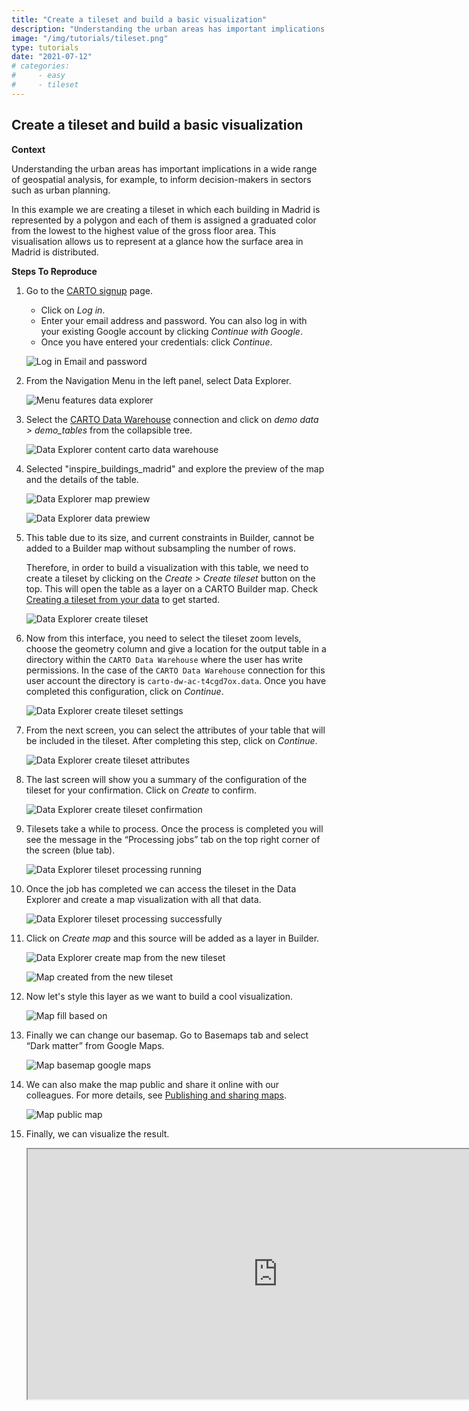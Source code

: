 ```yaml
---
title: "Create a tileset and build a basic visualization"
description: "Understanding the urban areas has important implications in a wide range of geospatial analysis, for example, to inform decision-makers in sectors such as urban planning. In this example we are creating a tileset in which each building in Madrid is represented by a polygon and each of them is assigned a graduated color from the lowest to the highest value of the gross floor area. This visualisation allows us to represent at a glance how the surface area in Madrid is distributed." 
image: "/img/tutorials/tileset.png"
type: tutorials
date: "2021-07-12"
# categories:
#     - easy
#     - tileset
---
```

## Create a tileset and build a basic visualization

**Context**

Understanding the urban areas has important implications in a wide range of geospatial analysis, for example, to inform decision-makers in sectors such as urban planning.

<!-- This dataset is provided by Inspire, and it requires a tileset to be visualized entirely due to their size. -->

In this example we are creating a tileset in which each building in Madrid is represented by a polygon and each of them is assigned a graduated color from the lowest to the highest value of the gross floor area. This visualisation allows us to represent at a glance how the surface area in Madrid is distributed.

**Steps To Reproduce**

1. Go to the <a href="http://app.carto.com/signup" target="_blank">CARTO signup</a> page.
   - Click on *Log in*.
   - Enter your email address and password. You can also log in with your existing Google account by clicking *Continue with Google*.
   - Once you have entered your credentials: click *Continue*.

   ![Log in Email and password](/img/cloud-native-workspace/get-started/login.png)

2. From the Navigation Menu in the left panel, select Data Explorer. 

   ![Menu features data explorer](/img/cloud-native-workspace/tutorials/tutorial1_the_menu_features_data_explorer.png)

3. Select the [CARTO Data Warehouse](../../connections/carto-data-warehouse) connection and click on *demo data > demo_tables* from the collapsible tree. 

   ![Data Explorer content carto data warehouse](/img/cloud-native-workspace/tutorials/tutorial1_content_carto_dw.png)

4. Selected "inspire_buildings_madrid" and explore the preview of the map and the details of the table.

   ![Data Explorer map prewiew](/img/cloud-native-workspace/tutorials/tutorial6_de_map_preview.png)

   ![Data Explorer data prewiew](/img/cloud-native-workspace/tutorials/tutorial6_de_data_preview.png)

5. This table due to its size, and current constraints in Builder, cannot be added to a Builder map without subsampling the number of rows. 

    Therefore, in order to build a visualization with this table, we need to create a tileset by clicking on the *Create > Create tileset* button on the top. This will open the table as a layer on a CARTO Builder map. Check [Creating a tileset from your data](../../data-explorer/creating-a-tileset-from-your-data) to get started.

   ![Data Explorer create tileset](/img/cloud-native-workspace/tutorials/tutorial6_de_create_tileset.png)

6. Now from this interface, you need to select the tileset zoom levels, choose the geometry column and give a location for the output table in a directory within the `CARTO Data Warehouse` where the user has write permissions. In the case of the `CARTO Data Warehouse` connection for this user account the directory is `carto-dw-ac-t4cgd7ox.data`. Once you have completed this configuration, click on *Continue*.

   ![Data Explorer create tileset settings](/img/cloud-native-workspace/tutorials/tutorial6_de_create_tileset_1settings.png)

7. From the next screen, you can select the attributes of your table that will be included in the tileset. After completing this step, click on *Continue*. 

   ![Data Explorer create tileset attributes](/img/cloud-native-workspace/tutorials/tutorial6_de_create_tileset_2attributes.png)

8. The last screen will show you a summary of the configuration of the tileset for your confirmation. Click on *Create* to confirm.

   ![Data Explorer create tileset confirmation](/img/cloud-native-workspace/tutorials/tutorial6_de_create_tileset_3confirmation.png)

9. Tilesets take a while to process. Once the process is completed you will see the message in the “Processing jobs” tab on the top right corner of the screen (blue tab).

   ![Data Explorer tileset processing running](/img/cloud-native-workspace/tutorials/tutorial6_de_tileset_processing_running.png)

10. Once the job has completed we can access the tileset in the Data Explorer and create a map visualization with all that data. 

    ![Data Explorer tileset processing successfully](/img/cloud-native-workspace/tutorials/tutorial6_de_tileset_processing_successfully.png)

11. Click on *Create map* and this source will be added as a layer in Builder.

    ![Data Explorer create map from the new tileset](/img/cloud-native-workspace/tutorials/tutorial6_de_create_map_from_the_new_tileset.png)

    ![Map created from the new tileset](/img/cloud-native-workspace/tutorials/tutorial6_de_map_created_from_the_new_tileset.png)

12. Now let's style this layer as we want to build a cool visualization.

    ![Map fill based on](/img/cloud-native-workspace/tutorials/tutorial6_map_fill_color_based_on.png)


13. Finally we can change our basemap. Go to Basemaps tab and select “Dark matter” from Google Maps.

    ![Map basemap google maps](/img/cloud-native-workspace/tutorials/tutorial6_map_basemap_google_maps.png)

13. We can also make the map public and share it online with our colleagues. For more details, see [Publishing and sharing maps](../../maps/publishing-and-sharing-maps).

    ![Map public map](/img/cloud-native-workspace/tutorials/tutorial6_map_public_map.png)

14. Finally, we can visualize the result.

    <iframe width="800px" height="400px" src="https://gcp-us-east1.app.carto.com/map/8c4b5450-de0d-41ed-8485-4b6a2b0e6614"></iframe>

 <!--   <iframe width="800px" height="400px" src="https://gcp-europe-west1.app.carto.com/map/c04ec4da-1b01-4133-99fb-5daa8044b6cf"></iframe> -->